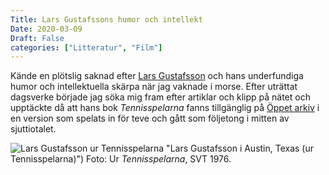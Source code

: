```yaml
---
Title: Lars Gustafssons humor och intellekt
Date: 2020-03-09
Draft: False
categories: ["Litteratur", "Film"]
---
```


Kände en plötslig saknad efter [Lars Gustafsson](https://sv.wikipedia.org/wiki/Lars_Gustafsson) och hans underfundiga humor och intellektuella skärpa när jag vaknade i morse. Efter uträttat dagsverke började jag söka mig fram efter artiklar och klipp på nätet och upptäckte då att hans bok _Tennisspelarna_ fanns tillgänglig på [Öppet arkiv](https://www.svtplay.se/tennisspelarna) i en version som spelats in för teve och gått som följetong i mitten av sjuttiotalet. 

![Lars Gustafsson ur Tennisspelarna](/images/larsgustafsson.png) "Lars Gustafsson i Austin, Texas (ur Tennisspelarna)") Foto: Ur *Tennisspelarna*, SVT 1976.
